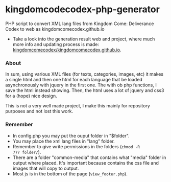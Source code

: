 # kingdomcodecodex-php-generator
PHP script to convert XML lang files from Kingdom Come: Deliverance Codex to web as kingdomcomecodex.github.io

* Take a look into the generation result web and project, where much more info and updating process is made: [kingdomcomecodex/kingdomcomecodex.github.io](https://github.com/kingdomcomecodex/kingdomcomecodex.github.io).

### About
In sum, using various XML files (for texts, categories, images, etc) it makes a single html and then one html for each language that be loaded asynchronously with jquery in the first one. The with ob php functions, I save the html instead showing. Then, the html uses a lot of jquery and css3 for a (hope) nice design.

This is not a very well made project, I make this mainly for repository purposes and not lost this work.

### Remember
* In config.php you may put the ouput folder in "$folder".
* You may place the xml lang files in "lang" folder.
* Remember to give write permissions in the folders (<code>chmod -R 777 folder/</code>).
* There are a folder "common-media" that contains what "media" folder in output where placed. It's important because contains the css file and images that will copy to output.
* Most js is in the bottom of the page (<code>view_footer.php</code>).

